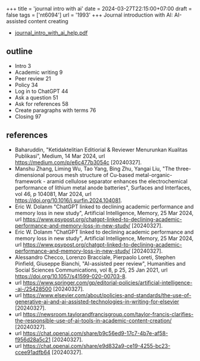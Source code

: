 +++
title = 'journal intro with ai'
date = 2024-03-27T22:15:00+07:00
draft = false
tags = ['nt6094']
url = '1993'
+++
Journal introduction with AI: AI-assisted content creating
<!--more-->

+ [journal_intro_with_ai_help.pdf](https://osf.io/3s7kb)


## outline
+ Intro 3
+ Academic writing 9
+ Peer review 21
+ Policy 34
+ Log in to ChatGPT 44
+ Ask a question 51
+ Ask for references 58
+ Create paragraphs with terms 76
+ Closing 97


## references
+ Baharuddin, "Ketidaktelitian Editiorial & Reviewer Menurunkan Kualitas Publikasi", Medium, 14 Mar 2024, url https://medium.com/p/e6c477b3054c [20240327].
+ Manshu Zhang, Liming Wu, Tao Yang, Bing Zhu, Yangai Liu, "The three-dimensional porous mesh structure of Cu-based metal-organic-framework - aramid cellulose separator enhances the electrochemical performance of lithium metal anode batteries", Surfaces and Interfaces, vol 46, p 104081, Mar 2024, url https://doi.org/10.1016/j.surfin.2024.104081.
+ Eric W. Dolanm "ChatGPT linked to declining academic performance and memory loss in new study", Artificial Intelligence, Memory, 25 Mar 2024, url https://www.psypost.org/chatgpt-linked-to-declining-academic-performance-and-memory-loss-in-new-study/ [20240327].
+ Eric W. Dolanm "ChatGPT linked to declining academic performance and memory loss in new study", Artificial Intelligence, Memory, 25 Mar 2024, url https://www.psypost.org/chatgpt-linked-to-declining-academic-performance-and-memory-loss-in-new-study/ [20240327].
+ Alessandro Checco, Lorenzo Bracciale, Pierpaolo Loreti, Stephen Pinfield, Giuseppe Bianchi, "AI-assisted peer review", Humanities and Social Sciences Communications, vol 8, p 25, 25 Jan 2021, url https://doi.org/10.1057/s41599-020-00703-8.
+ url https://www.springer.com/gp/editorial-policies/artificial-intelligence--ai-/25428500 [20240327].
+ url https://www.elsevier.com/about/policies-and-standards/the-use-of-generative-ai-and-ai-assisted-technologies-in-writing-for-elsevier [20240327].
+ url https://newsroom.taylorandfrancisgroup.com/taylor-francis-clarifies-the-responsible-use-of-ai-tools-in-academic-content-creation/ [20240327].
+ url https://chat.openai.com/share/b9c56ed9-17c7-4b7e-af58-f956d28a5c21
 [20240327].
+ url https://chat.openai.com/share/e9d832a9-ce19-4255-bc23-ccee91adfb64 [20240327].
